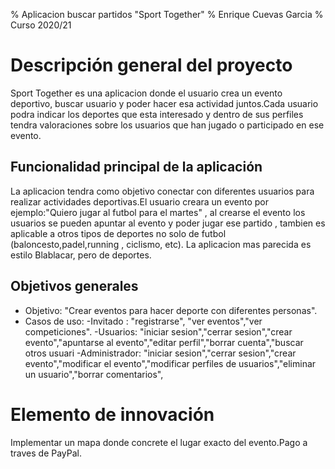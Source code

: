 % Aplicacion buscar partidos "Sport Together"
% Enrique Cuevas Garcia
% Curso 2020/21

# Descripción general del proyecto

Sport Together es una aplicacion donde el usuario crea un evento deportivo, buscar usuario y poder hacer esa actividad juntos.Cada usuario podra indicar los deportes que esta interesado y dentro de sus perfiles tendra valoraciones sobre los usuarios que han jugado o participado en ese evento.

## Funcionalidad principal de la aplicación

La aplicacion tendra como objetivo conectar con diferentes usuarios para realizar actividades deportivas.El usuario creara un evento por ejemplo:"Quiero jugar al futbol para el martes" , al crearse el evento los usuarios se pueden apuntar al evento  y poder jugar ese partido , tambien es aplicable a otros tipos de deportes no solo de futbol (baloncesto,padel,running , ciclismo, etc). La aplicacion mas parecida es estilo Blablacar, pero de deportes.

## Objetivos generales

* Objetivo: "Crear eventos para hacer deporte con diferentes personas".
* Casos de uso:
 -Invitado : "registrarse", "ver eventos","ver competiciones".
 -Usuarios: "iniciar sesion","cerrar sesion","crear evento","apuntarse al evento","editar perfil","borrar cuenta","buscar otros usuari
 -Administrador: "iniciar sesion","cerrar sesion","crear evento","modificar el evento","modificar perfiles de usuarios","eliminar un usuario","borrar comentarios",
 
# Elemento de innovación

 Implementar un mapa donde concrete el lugar exacto del evento.Pago a traves de PayPal.